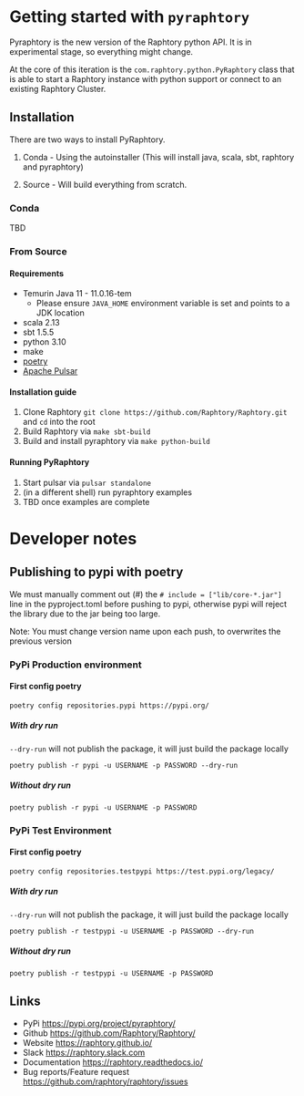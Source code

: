 # Getting started with `pyraphtory`

Pyraphtory is the new version of the Raphtory python API. It is in experimental stage, so everything might change.

At the core of this iteration is the `com.raphtory.python.PyRaphtory` class that is able to start a Raphtory instance
with python support or connect to an existing Raphtory Cluster.

## Installation

There are two ways to install PyRaphtory.

1. Conda - Using the autoinstaller (This will install java, scala, sbt, raphtory and pyraphtory)

2. Source - Will build everything from scratch.

### Conda

TBD

### From Source

#### Requirements

- Temurin Java 11 - 11.0.16-tem
    - Please ensure `JAVA_HOME` environment variable is set and points to a JDK location
- scala 2.13
- sbt 1.5.5
- python 3.10
- make
- [poetry](https://python-poetry.org/)
- [Apache Pulsar](https://pulsar.apache.org/)

#### Installation guide

1. Clone Raphtory `git clone https://github.com/Raphtory/Raphtory.git` and `cd` into the root
2. Build Raphtory via `make sbt-build`
3. Build and install pyraphtory via `make python-build`

####  Running PyRaphtory

1. Start pulsar via `pulsar standalone`
2. (in a different shell) run pyraphtory examples 
3. TBD once examples are complete


# Developer notes

## Publishing to pypi with poetry

We must manually comment out (#) the `# include = ["lib/core-*.jar"]` line in the pyproject.toml
before  pushing to pypi, otherwise pypi will reject the library due to the jar being too large.

Note: You must change version name upon each push, to overwrites the previous version

### PyPi Production environment

#### First config poetry

    poetry config repositories.pypi https://pypi.org/

##### With dry run

`--dry-run` will not publish the package, it will just build the package locally

    poetry publish -r pypi -u USERNAME -p PASSWORD --dry-run

##### Without dry run

    poetry publish -r pypi -u USERNAME -p PASSWORD

### PyPi Test Environment

#### First config poetry

    poetry config repositories.testpypi https://test.pypi.org/legacy/

##### With dry run

`--dry-run` will not publish the package, it will just build the package locally

    poetry publish -r testpypi -u USERNAME -p PASSWORD --dry-run

##### Without dry run

    poetry publish -r testpypi -u USERNAME -p PASSWORD

## Links

- PyPi https://pypi.org/project/pyraphtory/
- Github https://github.com/Raphtory/Raphtory/
- Website https://raphtory.github.io/
- Slack https://raphtory.slack.com
- Documentation https://raphtory.readthedocs.io/
- Bug reports/Feature request https://github.com/raphtory/raphtory/issues